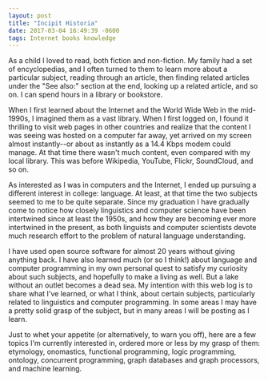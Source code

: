 ```yaml
---
layout: post
title: "Incipit Historia"
date: 2017-03-04 16:49:39 -0600
tags: Internet books knowledge  
---
```

As a child I loved to read, both fiction and non-fiction. My family had a set of encyclopedias, and I often turned to them to learn more about a particular subject, reading through an article, then finding related articles under the "See also:" section at the end, looking up a related article, and so on. I can spend hours in a library or bookstore.

When I first learned about the Internet and the World Wide Web in the mid-1990s, I imagined them as a vast library. When I first logged on, I found it thrilling to visit web pages in other countries and realize that the content I was seeing was hosted on a computer far away, yet arrived on my screen almost instantly--or about as instantly as a 14.4 Kbps modem could manage. At that time there wasn't much content, even compared with my local library. This was before Wikipedia, YouTube, Flickr, SoundCloud, and so on.

As interested as I was in computers and the Internet, I ended up pursuing a different interest in college: language. At least, at that time the two subjects seemed to me to be quite separate. Since my graduation I have gradually come to notice how closely linguistics and computer science have been intertwined since at least the 1950s, and how they are becoming ever more intertwined in the present, as both linguists and computer scientists devote much research effort to the problem of natural language understanding.

I have used open source software for almost 20 years without giving anything back. I have also learned much (or so I think!) about language and computer programming in my own personal quest to satisfy my curiosity about such subjects, and hopefully to make a living as well. But a lake without an outlet becomes a dead sea. My intention with this web log is to share what I've learned, or what I think, about certain subjects, particularly related to linguistics and computer programming. In some areas I may have a pretty solid grasp of the subject, but in many areas I will be posting as I learn.

Just to whet your appetite (or alternatively, to warn you off), here are a few topics I'm currently interested in, ordered more or less by my grasp of them: etymology, onomastics, functional programming, logic programming, ontology, concurrent programming, graph databases and graph processors, and machine learning.

